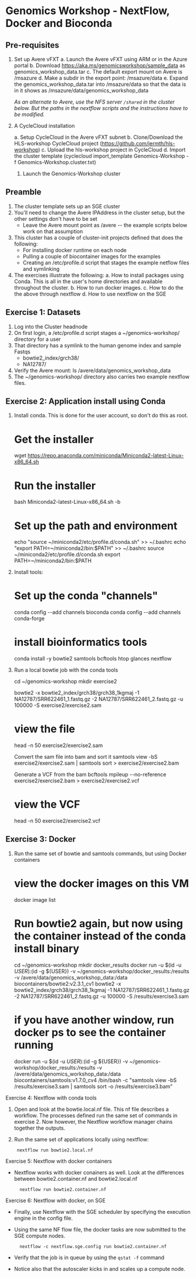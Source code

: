 # Genomics Workshop - NextFlow, Docker and Bioconda


## Pre-requisites
1. Set up Avere vFXT
    a. Launch the Avere vFXT using ARM or in the Azure portal
    b. Download https://aka.ms/genomicsworkshop/sample_data as genomics_workshop_data.tar
    c. The default export mount on Avere is /msazure
    d. Make a subdir in the export point: /msazure/data
    e. Expand the genomics_workshop_data.tar into /msazure/data so that the data is in it shows as /msazure/data/genomics_workshop_data

    _As an alternate to Avere, use the NFS server `/shared` in the cluster below. But the paths in the nextflow scripts and the instructions have to be modified._

2. A CycleCloud installation

    a. Setup CycleCloud in the Avere vFXT subnet
    b. Clone/Download the HLS-workshop CycleCloud project (https://github.com/jermth/hls-workshop)
    c. Upload the hls-workshop project in CycleCloud
    d. Import the cluster template (cyclecloud import_template Genomics-Workshop -f Genomics-Workshop.cluster.txt)

    1. Launch the Genomics-Workshop cluster

## Preamble

 1. The cluster template sets up an SGE cluster
 2. You'll need to change the Avere IPAddress in the cluster setup, but the other settings don't have to be set
    - Leave the Avere mount point as /avere -- the example scripts below work on that assumption
 3. This cluster has a couple of cluster-init projects defined that does the following:
    - For installing docker runtime on each node
    - Pulling a couple of biocontainer images for the examples
    - Creating an /etc/profile.d script that stages the example netflow files and symlinking
 4. The exercises illustrate the following:
    a. How to install packages using Conda. This is all in the user's home directories and available throughout the cluster.
    b. How to run docker images.
    c. How to do the the above through nextflow
    d. How to use nextflow on the SGE

	
## Exercise 1: Datasets 

 1. Log into the Cluster headnode
 2. On first login, a /etc/profile.d script stages a ~/genomics-workshop/ directory for a user
 3. That directory has a symlink to the human genome index and sample Fastqs
    - bowtie2_index/grch38/
    - NA12787/
 4. Verify the Avere mount: ls /avere/data/genomics_workshop_data
 5. The ~/genomics-workshop/ directory also carries two example nextflow files.

## Exercise 2: Application install using Conda

1. Install conda. This is done for the user account, so don't do this as root.

      # Get the installer
      wget https://repo.anaconda.com/miniconda/Miniconda2-latest-Linux-x86_64.sh

      # Run the installer
      bash Miniconda2-latest-Linux-x86_64.sh  -b

      # Set up the path and environment
      echo "source ~/miniconda2/etc/profile.d/conda.sh" >> ~/.bashrc
      echo "export PATH=~/miniconda2/bin:$PATH" >> ~/.bashrc
      source ~/miniconda2/etc/profile.d/conda.sh
      export PATH=~/miniconda2/bin:$PATH


2. Install tools:

      # Set up the conda "channels"
      conda config --add channels bioconda
      conda config --add channels conda-forge

      # install bioinformatics tools
      conda install -y bowtie2 samtools bcftools htop glances nextflow

3. Run a local bowtie job with the conda tools

      cd ~/genomics-workshop
      mkdir exercise2

      bowtie2 -x bowtie2_index/grch38/grch38_1kgmaj -1 NA12787/SRR622461_1.fastq.gz -2 NA12787/SRR622461_2.fastq.gz  -u 100000 -S exercise2/exercise2.sam

      # view the file
      head -n 50 exercise2/exercise2.sam

      Convert the sam file into bam and sort it
      samtools view -bS exercise2/exercise2.sam | samtools sort > exercise2/exercise2.bam

      Generate a VCF from the bam
      bcftools mpileup --no-reference exercise2/exercise2.bam > exercise2/exercise2.vcf

      # view the VCF
      head -n 50 exercise2/exercise2.vcf

## Exercise 3: Docker
1. Run the same set of bowtie and samtools commands, but using Docker containers

      # view the docker images on this VM
      docker image list

      # Run bowtie2 again, but now using the container instead of the conda install binary

      cd ~/genomics-workshop
      mkdir docker_results
      docker run -u $(id -u ${USER}):$(id -g ${USER})  -v ~/genomics-workshop/docker_results:/results -v /avere/data/genomics_workshop_data:/data biocontainers/bowtie2:v2.3.1_cv1  bowtie2 -x bowtie2_index/grch38/grch38_1kgmaj -1 NA12787/SRR622461_1.fastq.gz -2 NA12787/SRR622461_2.fastq.gz  -u 100000 -S /results/exercise3.sam

      # if you have another window, run docker ps to see the container running

      docker run -u $(id -u ${USER}):$(id -g ${USER})  -v ~/genomics-workshop/docker_results:/results -v /avere/data/genomics_workshop_data:/data biocontainers/samtools:v1.7.0_cv4 /bin/bash -c "samtools view -bS /results/exercise3.sam | samtools sort -o /results/exercise3.bam"

Exercise 4: Nextflow with conda tools
1. Open and look at the bowtie.local.nf file. This nf file describes a workflow. The processes defined run the same set of commands in exercise 2. Now however, the Nextflow workflow manager chains together the outputs.

2. Run the same set of applications locally using nextflow:
	
        nextflow run bowtie2.local.nf

Exercise 5: Nextflow with docker containers
- Nextflow works with docker conainers as well. Look at the differences between bowtie2.container.nf and bowtie2.local.nf

        nextflow run bowtie2.container.nf

Exercise 6: Nextflow with docker, on SGE
- Finally, use Nextflow with the SGE scheduler by specifying the execution engine in the config file. 
- Using the same NF flow file, the docker tasks are now submitted to the SGE compute nodes. 

        nextflow -c nextflow.sge.config run bowtie2.container.nf
- Verify that the job is in queue by using the `qstat -f` command
- Notice also that the autoscaler kicks in and scales up a compute node.        
    
	
	
	
	
	

